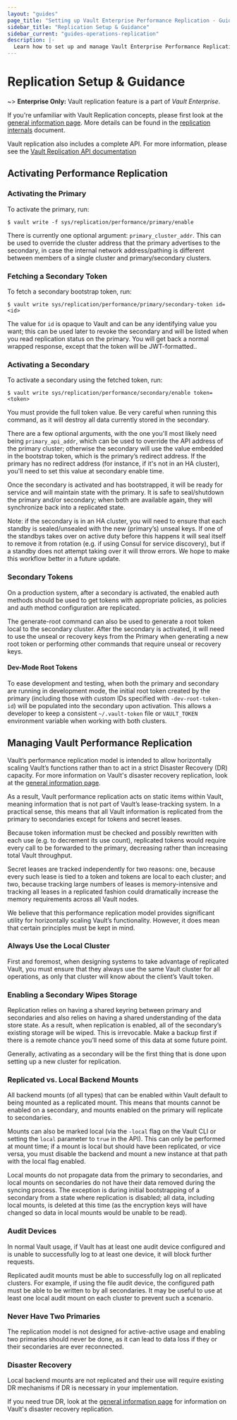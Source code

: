 ```yaml
---
layout: "guides"
page_title: "Setting up Vault Enterprise Performance Replication - Guides"
sidebar_title: "Replication Setup & Guidance"
sidebar_current: "guides-operations-replication"
description: |-
  Learn how to set up and manage Vault Enterprise Performance Replication.
---
```


# Replication Setup &amp; Guidance

~> **Enterprise Only:** Vault replication feature is a part of _Vault Enterprise_.

If you're unfamiliar with Vault Replication concepts, please first look at the
[general information page](/docs/vault-enterprise/replication/index.html). More
details can be found in the
[replication internals](/docs/internals/replication.html) document.

Vault replication also includes a complete API. For more information, please see
the [Vault Replication API documentation](/api/system/replication.html)


## Activating Performance Replication

### Activating the Primary

To activate the primary, run:


    $ vault write -f sys/replication/performance/primary/enable


There is currently one optional argument: `primary_cluster_addr`. This can be
used to override the cluster address that the primary advertises to the
secondary, in case the internal network address/pathing is different between
members of a single cluster and primary/secondary clusters.

### Fetching a Secondary Token

To fetch a secondary bootstrap token, run:


    $ vault write sys/replication/performance/primary/secondary-token id=<id>


The value for `id` is opaque to Vault and can be any identifying value you want;
this can be used later to revoke the secondary and will be listed when you read
replication status on the primary. You will get back a normal wrapped response,
except that the token will be JWT-formatted..

### Activating a Secondary

To activate a secondary using the fetched token, run:


    $ vault write sys/replication/performance/secondary/enable token=<token>


You must provide the full token value. Be very careful when running this
command, as it will destroy all data currently stored in the secondary.

There are a few optional arguments, with the one you'll most likely need being
`primary_api_addr`, which can be used to override the API address of the
primary cluster; otherwise the secondary will use the value embedded in the
bootstrap token, which is the primary’s redirect address. If the primary has no
redirect address (for instance, if it's not in an HA cluster), you'll need to
set this value at secondary enable time.

Once the secondary is activated and has bootstrapped, it will be ready for
service and will maintain state with the primary. It is safe to seal/shutdown
the primary and/or secondary; when both are available again, they will
synchronize back into a replicated state.

Note: if the secondary is in an HA cluster, you will need to ensure that each
standby is sealed/unsealed with the new (primary’s) unseal keys. If one of the
standbys takes over on active duty before this happens it will seal itself to
remove it from rotation (e.g. if using Consul for service discovery), but if a
standby does not attempt taking over it will throw errors. We hope to make this
workflow better in a future update.

### Secondary Tokens

On a production system, after a secondary is activated, the enabled
auth methods should be used to get tokens with appropriate policies,
as policies and auth method configuration are replicated.

The generate-root command can also be used to generate a root token local to
the secondary cluster. After the secondary is activated, it will need to use the unseal or recovery keys from the Primary when generating a new root token or performing other commands that require unseal or recovery keys.

#### Dev-Mode Root Tokens

To ease development and testing, when both the primary and secondary are
running in development mode, the initial root token created by the primary
(including those with custom IDs specified with `-dev-root-token-id`) will be
populated into the secondary upon activation. This allows a developer to keep a
consistent `~/.vault-token` file or `VAULT_TOKEN` environment variable when
working with both clusters.

## Managing Vault Performance Replication

Vault’s performance replication model is intended to allow horizontally scaling Vault’s
functions rather than to act in a strict Disaster Recovery (DR) capacity. For more information on Vault's disaster recovery replication, look at the
[general information page](/docs/vault-enterprise/replication/index.html).

As a result, Vault performance replication acts on static items within Vault, meaning
information that is not part of Vault’s lease-tracking system. In a practical
sense, this means that all Vault information is replicated from the primary to
secondaries except for tokens and secret leases.

Because token information must be checked and possibly rewritten with each use
(e.g. to decrement its use count), replicated tokens would require every call
to be forwarded to the primary, decreasing rather than increasing total Vault
throughput.

Secret leases are tracked independently for two reasons: one, because every
such lease is tied to a token and tokens are local to each cluster; and two,
because tracking large numbers of leases is memory-intensive and tracking all
leases in a replicated fashion could dramatically increase the memory
requirements across all Vault nodes.

We believe that this performance replication model provides significant utility for horizontally scaling Vault’s functionality.  However, it does mean
that certain principles must be kept in mind.

### Always Use the Local Cluster

First and foremost, when designing systems to take advantage of replicated
Vault, you must ensure that they always use the same Vault cluster for all
operations, as only that cluster will know about the client’s Vault token.

### Enabling a Secondary Wipes Storage

Replication relies on having a shared keyring between primary and secondaries
and also relies on having a shared understanding of the data store state. As a
result, when replication is enabled, all of the secondary’s existing storage
will be wiped. This is irrevocable. Make a backup first if there is a remote
chance you’ll need some of this data at some future point.

Generally, activating as a secondary will be the first thing that is done upon
setting up a new cluster for replication.

### Replicated vs. Local Backend Mounts

All backend mounts (of all types) that can be enabled within Vault default to
being mounted as a replicated mount. This means that mounts cannot be enabled
on a secondary, and mounts enabled on the primary will replicate to
secondaries.

Mounts can also be marked local (via the `-local` flag on the Vault CLI or
setting the `local` parameter to `true` in the API). This can only be performed
at mount time; if a mount is local but should have been replicated, or vice
versa, you must disable the backend and mount a new instance at that path with
the local flag enabled.

Local mounts do not propagate data from the primary to secondaries, and local
mounts on secondaries do not have their data removed during the syncing
process. The exception is during initial bootstrapping of a secondary from a
state where replication is disabled; all data, including local mounts, is
deleted at this time (as the encryption keys will have changed so data in local
mounts would be unable to be read).

### Audit Devices

In normal Vault usage, if Vault has at least one audit device configured and
is unable to successfully log to at least one device, it will block further
requests.

Replicated audit mounts must be able to successfully log on all replicated
clusters. For example, if using the file audit device, the configured path must
be able to be written to by all secondaries. It may be useful to use at least
one local audit mount on each cluster to prevent such a scenario.

### Never Have Two Primaries

The replication model is not designed for active-active usage and enabling two
primaries should never be done, as it can lead to data loss if they or their
secondaries are ever reconnected.

### Disaster Recovery

Local backend mounts are not replicated and their use will require existing DR
mechanisms if DR is necessary in your implementation.

If you need true DR, look at the
[general information page](/docs/vault-enterprise/replication/index.html) for information on Vault's disaster recovery replication.
